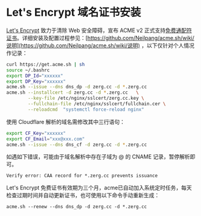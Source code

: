 # Let's Encrypt 域名证书安装

[Let's Encrypt](https://letsencrypt.org) 致力于清除 Web 安全障碍，宣布 ACME v2 正式支持[免费通配符证书](https://www.sslforfree.com)。详细安装及配置过程参见：[https://github.com/Neilpang/acme.sh/wiki/说明](https://github.com/Neilpang/acme.sh/wiki/说明) ，以下仅针对个人情况作记录：

```bash
curl https://get.acme.sh | sh
source ~/.bashrc
export DP_Id="xxxxxx"
export DP_Key="xxxxxx"
acme.sh --issue --dns dns_dp -d zerg.cc -d *.zerg.cc
acme.sh --installcert -d zerg.cc -d *.zerg.cc   \
        --key-file /etc/nginx/sslcert/zerg.cc.key \
        --fullchain-file /etc/nginx/sslcert/fullchain.cer \
        --reloadcmd  "systemctl force-reload nginx"
```

使用 Cloudflare 解析的域名需修改其中三行语句：

```bash
export CF_Key="xxxxxx"
export CF_Email="xxx@xxx.com"
acme.sh --issue --dns dns_cf -d zerg.cc -d *.zerg.cc
```

如遇如下错误，可能由于域名解析中存在子域为 @ 的 CNAME 记录，暂停解析即可。

```text
Verify error: CAA record for *.zerg.cc prevents issuance
```

Let's Encrypt 免费证书有效期为三个月，acme已自动加入系统定时任务，每天检查过期时间并自动更新证书，也可使用以下命令手动重新生成：

```text
acme.sh --renew --dns dns_dp -d zerg.cc -d *.zerg.cc
```

